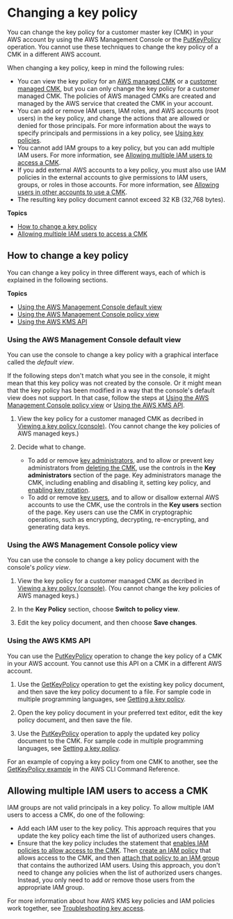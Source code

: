 # Changing a key policy<a name="key-policy-modifying"></a>

You can change the key policy for a customer master key \(CMK\) in your AWS account by using the AWS Management Console or the [PutKeyPolicy](https://docs.aws.amazon.com/kms/latest/APIReference/API_PutKeyPolicy.html) operation\. You cannot use these techniques to change the key policy of a CMK in a different AWS account\.

When changing a key policy, keep in mind the following rules:
+ You can view the key policy for an [AWS managed CMK](concepts.md#aws-managed-cmk) or a [customer managed CMK](concepts.md#customer-cmk), but you can only change the key policy for a customer managed CMK\. The policies of AWS managed CMKs are created and managed by the AWS service that created the CMK in your account\.
+ You can add or remove IAM users, IAM roles, and AWS accounts \(root users\) in the key policy, and change the actions that are allowed or denied for those principals\. For more information about the ways to specify principals and permissions in a key policy, see [Using key policies](key-policies.md)\.
+ You cannot add IAM groups to a key policy, but you can add multiple IAM users\. For more information, see [Allowing multiple IAM users to access a CMK](#key-policy-modifying-multiple-iam-users)\.
+ If you add external AWS accounts to a key policy, you must also use IAM policies in the external accounts to give permissions to IAM users, groups, or roles in those accounts\. For more information, see [Allowing users in other accounts to use a CMK](key-policy-modifying-external-accounts.md)\.
+ The resulting key policy document cannot exceed 32 KB \(32,768 bytes\)\.

**Topics**
+ [How to change a key policy](#key-policy-modifying-how-to)
+ [Allowing multiple IAM users to access a CMK](#key-policy-modifying-multiple-iam-users)

## How to change a key policy<a name="key-policy-modifying-how-to"></a>

You can change a key policy in three different ways, each of which is explained in the following sections\.

**Topics**
+ [Using the AWS Management Console default view](#key-policy-modifying-how-to-console-default-view)
+ [Using the AWS Management Console policy view](#key-policy-modifying-how-to-console-policy-view)
+ [Using the AWS KMS API](#key-policy-modifying-how-to-api)

### Using the AWS Management Console default view<a name="key-policy-modifying-how-to-console-default-view"></a>

You can use the console to change a key policy with a graphical interface called the *default view*\.

If the following steps don't match what you see in the console, it might mean that this key policy was not created by the console\. Or it might mean that the key policy has been modified in a way that the console's default view does not support\. In that case, follow the steps at [Using the AWS Management Console policy view](#key-policy-modifying-how-to-console-policy-view) or [Using the AWS KMS API](#key-policy-modifying-how-to-api)\.

1. View the key policy for a customer managed CMK as decribed in [Viewing a key policy \(console\)](key-policy-viewing.md#key-policy-viewing-console)\. \(You cannot change the key policies of AWS managed keys\.\)

1. Decide what to change\.
   + To add or remove [key administrators](key-policies.md#key-policy-default-allow-administrators), and to allow or prevent key administrators from [deleting the CMK](deleting-keys.md), use the controls in the **Key administrators** section of the page\. Key administrators manage the CMK, including enabling and disabling it, setting key policy, and [enabling key rotation](rotate-keys.md)\.
   + To add or remove [key users](key-policies.md#key-policy-default-allow-users), and to allow or disallow external AWS accounts to use the CMK, use the controls in the **Key users** section of the page\. Key users can use the CMK in cryptographic operations, such as encrypting, decrypting, re\-encrypting, and generating data keys\.

### Using the AWS Management Console policy view<a name="key-policy-modifying-how-to-console-policy-view"></a>

You can use the console to change a key policy document with the console's *policy view*\.

1. View the key policy for a customer managed CMK as decribed in [Viewing a key policy \(console\)](key-policy-viewing.md#key-policy-viewing-console)\. \(You cannot change the key policies of AWS managed keys\.\)

1. In the **Key Policy** section, choose **Switch to policy view**\.

1. Edit the key policy document, and then choose **Save changes**\.

### Using the AWS KMS API<a name="key-policy-modifying-how-to-api"></a>

You can use the [PutKeyPolicy](url-kms-api;API_PutKeyPolicy.html) operation to change the key policy of a CMK in your AWS account\. You cannot use this API on a CMK in a different AWS account\.

1. Use the [GetKeyPolicy](https://docs.aws.amazon.com/kms/latest/APIReference/API_GetKeyPolicy.html) operation to get the existing key policy document, and then save the key policy document to a file\. For sample code in multiple programming languages, see [Getting a key policy](programming-key-policies.md#get-policy)\.

1. Open the key policy document in your preferred text editor, edit the key policy document, and then save the file\.

1. Use the [PutKeyPolicy](https://docs.aws.amazon.com/kms/latest/APIReference/API_PutKeyPolicy.html) operation to apply the updated key policy document to the CMK\. For sample code in multiple programming languages, see [Setting a key policy](programming-key-policies.md#put-policy)\.

For an example of copying a key policy from one CMK to another, see the [GetKeyPolicy example](https://docs.aws.amazon.com/cli/latest/reference/kms/get-key-policy.html#examples) in the AWS CLI Command Reference\.

## Allowing multiple IAM users to access a CMK<a name="key-policy-modifying-multiple-iam-users"></a>

IAM groups are not valid principals in a key policy\. To allow multiple IAM users to access a CMK, do one of the following:
+ Add each IAM user to the key policy\. This approach requires that you update the key policy each time the list of authorized users changes\.
+ Ensure that the key policy includes the statement that [enables IAM policies to allow access to the CMK](key-policies.md#key-policy-default-allow-root-enable-iam)\. Then [create an IAM policy](https://docs.aws.amazon.com/IAM/latest/UserGuide/access_policies_managed-using.html#create-managed-policy-console) that allows access to the CMK, and then [attach that policy to an IAM group](https://docs.aws.amazon.com/IAM/latest/UserGuide/access_policies_managed-using.html#attach-managed-policy-console) that contains the authorized IAM users\. Using this approach, you don't need to change any policies when the list of authorized users changes\. Instead, you only need to add or remove those users from the appropriate IAM group\.

For more information about how AWS KMS key policies and IAM policies work together, see [Troubleshooting key access](policy-evaluation.md)\.